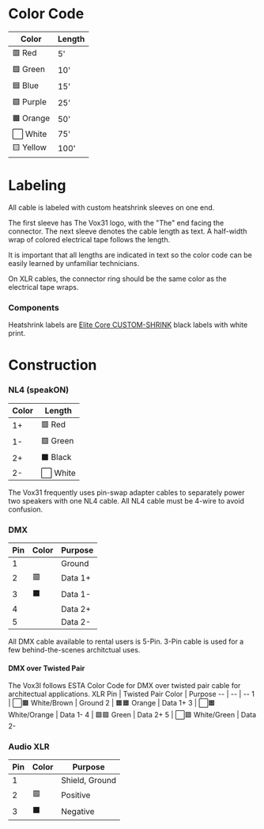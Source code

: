 # Color Code
Color | Length
------------ | -------------
🟥 Red | 5'
🟩 Green | 10'
🟦 Blue | 15'
🟪 Purple | 25'
🟧 Orange | 50'
⬜️ White | 75'
🟨 Yellow | 100'

# Labeling
All cable is labeled with custom heatshrink sleeves on one end.

The first sleeve has The Vox31 logo, with the "The" end facing the connector. The next sleeve denotes the cable length as text.
A half-width wrap of colored electrical tape follows the length.

It is important that all lengths are indicated in text so the color code can be easily learned by unfamiliar technicians.

On XLR cables, the connector ring should be the same color as the electrical tape wraps.

### Components
Heatshrink labels are [Elite Core CUSTOM-SHRINK](https://elitecoreaudio.com/elite-core-custom-shrink-100pk/) black labels with white print. 

# Construction
### NL4 (speakON)
Color | Length
------------ | -------------
1+ | 🟥 Red
1- | 🟩 Green
2+ | ⬛️ Black
2- | ⬜️ White

The Vox31 frequently uses pin-swap adapter cables to separately power two speakers with one NL4 cable. All NL4 cable must be 4-wire to avoid confusion.


### DMX
Pin | Color | Purpose
-- | -- | --
1 | | Ground
2 | 🟥 | Data 1+
3 | ⬛️ | Data 1-
4 |  | Data 2+
5 |  | Data 2-

All DMX cable available to rental users is 5-Pin.
3-Pin cable is used for a few behind-the-scenes architctual uses.

#### DMX over Twisted Pair
The Vox3l follows ESTA Color Code for DMX over twisted pair cable for architectual applications.
XLR Pin | Twisted Pair Color | Purpose
-- | -- | --
1 | ⬜️🟫 White/Brown | Ground
2 | 🟧🟧 Orange | Data 1+
3 | ⬜️🟧 White/Orange | Data 1-
4 | 🟩🟩 Green | Data 2+
5 | ⬜️🟩 White/Green | Data 2-


### Audio XLR
Pin | Color | Purpose
-- | -- | --
1 | | Shield, Ground
2 | 🟥 | Positive
3 | ⬛️ | Negative
